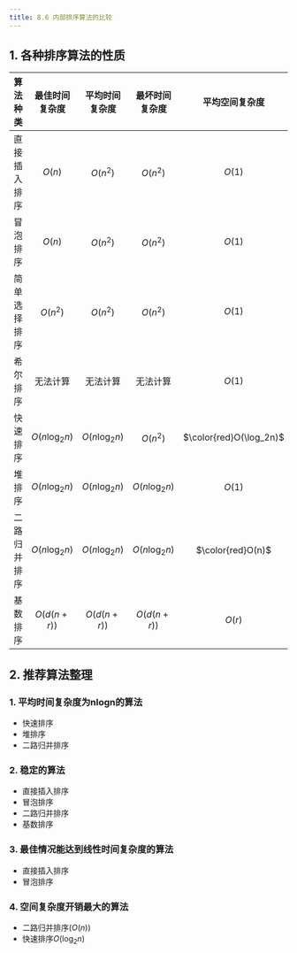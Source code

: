 ```yaml
---
title: 8.6 内部排序算法的比较
---
```


## 1. 各种排序算法的性质

| 算法种类 | 最佳时间复杂度 | 平均时间复杂度 | 最坏时间复杂度 | 平均空间复杂度 | 稳定性 |
| :-----: | :-----------: | :-----------: | :-----------: | :-------: | :----: |
| 直接插入排序 | $O(n)$ | $O(n^2)$ | $O(n^2)$ | $O(1)$ | √ |
| 冒泡排序 | $O(n)$ | $O(n^2)$ | $O(n^2)$ | $O(1)$ | √ |
| 简单选择排序 | $O(n^2)$ | $O(n^2)$ | $O(n^2)$ | $O(1)$ | × |
| 希尔排序 | 无法计算 | 无法计算 | 无法计算 | $O(1)$ | × |
| 快速排序 | $O(n\log_2n)$ | $O(n\log_2n)$ | $O(n^2)$ | $\color{red}O(\log_2n)$ | × |
| 堆排序 | $O(n\log_2n)$ | $O(n\log_2n)$ | $O(n\log_2n)$ | $O(1)$ | × |
| 二路归并排序 | $O(n\log_2n)$ | $O(n\log_2n)$ | $O(n\log_2n)$ | $\color{red}O(n)$ | √ |
| 基数排序 | $O(d(n+r))$ | $O(d(n+r))$ | $O(d(n+r))$ | $O(r)$ | √ |

## 2. 推荐算法整理

### 1. 平均时间复杂度为nlogn的算法

+ 快速排序
+ 堆排序
+ 二路归并排序

### 2. 稳定的算法

+ 直接插入排序
+ 冒泡排序
+ 二路归并排序
+ 基数排序

### 3. 最佳情况能达到线性时间复杂度的算法

+ 直接插入排序
+ 冒泡排序

### 4. 空间复杂度开销最大的算法

+ 二路归并排序($O(n)$)
+ 快速排序$O(\log_2n)$




